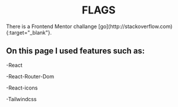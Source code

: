 <h1 style="text-align:center">FLAGS</h1>
There is a Frontend Mentor challange
[go](http://stackoverflow.com){:target="_blank"}.

<h2>On this page I used features such as:</h2>
<p>-React</p>
<p>-React-Router-Dom</p>
<p>-React-icons</p>
<p>-Tailwindcss</p>
